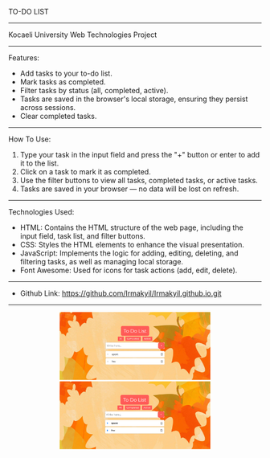 TO-DO LIST
*******************************************
Kocaeli University Web Technologies Project  
*******************************************
Features:
- Add tasks to your to-do list.
- Mark tasks as completed.
- Filter tasks by status (all, completed, active).
- Tasks are saved in the browser's local storage, ensuring they persist across sessions.
- Clear completed tasks.
***********************************************
How To Use:
1. Type your task in the input field and press the "+" button or enter to add it to the list.
2. Click on a task to mark it as completed.
3. Use the filter buttons to view all tasks, completed tasks, or active tasks.
4. Tasks are saved in your browser — no data will be lost on refresh.
**************************************************
Technologies Used:
- HTML: Contains the HTML structure of the web page, including the input field, task list, and filter buttons.
- CSS: Styles the HTML elements to enhance the visual presentation.
- JavaScript: Implements the logic for adding, editing, deleting, and filtering tasks, as well as managing local storage.
- Font Awesome: Used for icons for task actions (add, edit, delete).
****************************************************
- Github Link: https://github.com/Irmakyil/Irmakyil.github.io.git
*****************************************************
<p align="center">
  <img src="all.png" alt="Start Screen" width="300"/>
  <img src="completed.png" alt="Game Screen" width="300"/>
</p>
